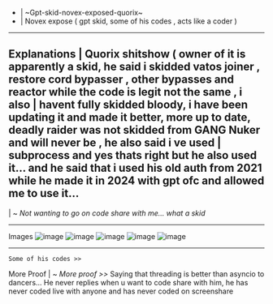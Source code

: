 * | ~Gpt-skid-novex-exposed-quorix~
* | Novex expose ( gpt skid, some of his codes , acts like a coder )

----------------
Explanations
| Quorix shitshow ( owner of it is apparently a skid, he said i skidded vatos joiner , restore cord bypasser , other bypasses and reactor while the code is legit not the same , i also | havent fully skidded bloody, i have been updating it and made it better, more up to date, deadly raider was not skidded from GANG Nuker and will never be , he also said i ve used 
| subprocess and yes thats right but he also used it... and he said that i used his old auth from 2021 while he made it in 2024 with gpt ofc and allowed me to use it...
----------------

 | ~ *Not wanting to go on code share with me... what a skid*

----------------

Images
![image](https://github.com/user-attachments/assets/6bbac8b6-49c0-4566-b860-6d50f8dbc598)
![image](https://github.com/user-attachments/assets/47fb54a9-bed1-4c22-a54d-7daf40f70f05)
![image](https://github.com/user-attachments/assets/0c3192b2-b936-4c57-81b2-5a7f117e9279)
![image](https://github.com/user-attachments/assets/1e6eaff6-185f-4d2f-ad96-05f49117f69f) 
![image](https://github.com/user-attachments/assets/b42e00ef-8d55-4b20-98d2-64290ed56d66) 

----------------


```Some of his codes >>```

More Proof
| ~ *More proof >>*
Saying that threading is better than asyncio to dancers...
He never replies when u want to code share with him, he has never coded live with anyone and has never coded on screenshare
